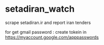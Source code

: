 # setadiran_watch
scrape setadiran.ir and report iran tenders

for get gmail password : create tokein in https://myaccount.google.com/apppasswords
